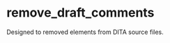 remove_draft_comments
=====================

Designed to removed <draft-comment> elements from DITA source files.
